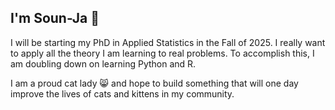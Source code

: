 ## I'm Soun-Ja 👋

I will be starting my PhD in Applied Statistics in the Fall of 2025. I really want to apply all the theory I am learning to real problems. To accomplish this, I am doubling down on learning Python and R.

I am a proud cat lady 😸 and hope to build something that will one day improve the lives of cats and kittens in my community.



